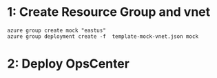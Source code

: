 

# 1: Create Resource Group and vnet

```
azure group create mock "eastus"
azure group deployment create -f  template-mock-vnet.json mock
```

# 2: Deploy OpsCenter
